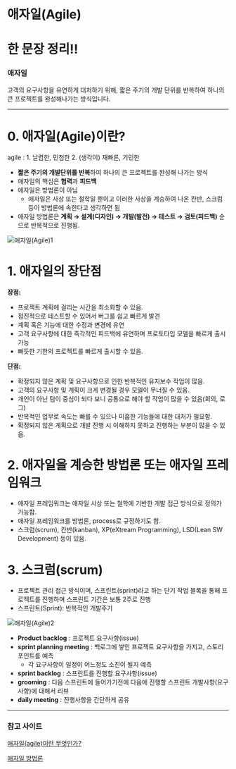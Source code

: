 # 애자일(Agile)

# 한 문장 정리‼️

### 애자일

고객의 요구사항을 유연하게 대처하기 위해, 짧은 주기의 개발 단위를 반복하여 하나의 큰 프로젝트를 완성해나가는 방식입니다.

---

# 0. 애자일(Agile)이란?

agile : 1. 날렵한, 민첩한 2. (생각이) 재빠른, 기민한

- **짧은 주기의 개발단위를 반복**하여 하나의 큰 프로젝트를 완성해 나가는 방식
- 애자일의 핵심은 **협력**과 **피드백**
- 애자일은 방법론이 아님
    - 애자일은 사상 또는 철학일 뿐이고 이러한 사상을 계승하여 나온 칸반, 스크럼 등이 방법론에 속한다고 생각하면 됨
- 애자일 방법론은 **계획 → 설계(디자인) → 개발(발전) → 테스트 → 검토(피드백)** 순으로 반복적으로 진행됨.

![애자일(Agile)1](./image/애자일(Agile)1.png)

# 1. 애자일의 장단점

**장점:** 

- 프로젝트 계획에 걸리는 시간을 최소화할 수 있음.
- 점진적으로 테스트할 수 있어서 버그를 쉽고 빠르게 발견
- 계획 혹은 기능에 대한 수정과 변경에 유연
- 고객 요구사항에 대한 즉각적인 피드백에 유연하며 프로토타입 모델을 빠르게 출시 가능
- 빠듯한 기한의 프로젝트를 빠르게 출시할 수 있음.

**단점:**

- 확정되지 않은 계획 및 요구사항으로 인한 반복적인 유지보수 작업이 많음.
- 고객의 요구사항 및 계획이 크게 변경될 경우 모델이 무너질 수 있음.
- 개인이 아닌 팀이 중심이 되다 보니 공통으로 해야 할 작업이 많을 수 있음(회의, 로그)
- 반복적인 업무로 속도는 빠를 수 있으나 미흡한 기능들에 대한 대처가 필요함.
- 확정되지 않은 계획으로 개발 진행 시 이해하지 못하고 진행하는 부분이 많을 수 있음.

# 2. 애자일을 계승한 방법론 또는 애자일 프레임워크

- 애자일 프레임워크는 애자일 사상 또는 철학에 기반한 개발 접근 방식으로 정의가 가능함.
- 애자일 프레임워크를 방법론, process로 규정하기도 함.
- 스크럼(scrum), 칸반(kanban), XP(eXtream Programming), LSD(Lean SW Development) 등이 있음.

# 3. 스크럼(scrum)

- 프로젝트 관리 접근 방식이며, 스프린트(sprint)라고 하는 단기 작업 블록을 통해 프로젝트를 진행하며 스프린트 기간은 보통 2주로 진행
- 스프린트(Sprint): 반복적인 개발주기

![애자일(Agile)2](./image/애자일(Agile)2.png)

- **Product backlog** : 프로젝트 요구사항(issue)
- **sprint planning meeting** : 백로그에 쌓인 프로젝트 요구사항을 가지고, 스토리 포인트를 예측
    - 각 요구사항이 일정이 어느정도 소진이 될지 예측
- **sprint backlog** : 스프린트를 진행할 요구사항(issue)
- **grooming** : 다음 스프린트에 들어가기전에 다음에 진행할 스프린트 개발사항(요구사항)에 대해서 리뷰
- **daily meeting** : 진행사항을 간단하게 공유

---

### 참고 사이트

[애자일(agile)이란 무엇인가?](https://velog.io/@katanazero86/애자일agile이란-무엇인가)

[애자일 방법론](http://www.incodom.kr/애자일_방법론)
